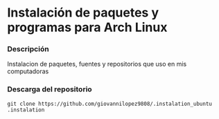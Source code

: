 # Instalación de paquetes y programas para Arch Linux

### Descripción

Instalacion de paquetes, fuentes y repositorios que uso en mis computadoras

### Descarga del repositorio

```console
git clone https://github.com/giovannilopez9808/.instalation_ubuntu .instalation
